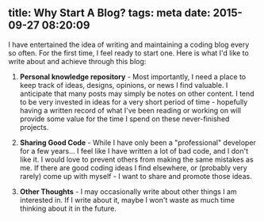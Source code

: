 title: Why Start A Blog?
tags: meta
date: 2015-09-27 08:20:09
---

I have entertained the idea of writing and maintaining a coding blog every so often. For the first time, I feel ready to start one. Here is what I'd like to write about and achieve through this blog:

1. **Personal knowledge repository** - Most importantly, I need a place to keep track of ideas, designs, opinions, or news I find valuable. I anticipate that many posts may simply be notes on other content. I tend to be very invested in ideas for a very short period of time - hopefully having a written record of what I've been reading or working on will provide some value for the time I spend on these never-finished projects.

2. **Sharing Good Code** - While I have only been a "professional" developer for a few years... I feel like I have written a lot of bad code, and I don't like it. I would love to prevent others from making the same mistakes as me. If there are good coding ideas I find elsewhere, or (probably very rarely) come up with myself - I want to share and promote those ideas.

3. **Other Thoughts** - I may occasionally write about other things I am interested in. If I write about it, maybe I won't waste as much time thinking about it in the future.
